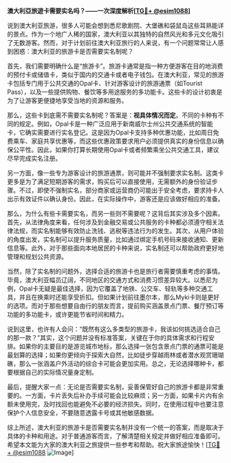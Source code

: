 **澳大利亞旅遊卡需要实名吗？——一次深度解析[[TG💪+ @esim1088](https://t.me/s/esim1088)]**

说到澳大利亚旅游，很多人可能会想到悉尼歌剧院、大堡礁和袋鼠岛这些耳熟能详的景点。作为一个地广人稀的国家，澳大利亚以其独特的自然风光和多元文化吸引了无数游客。然而，对于计划前往澳大利亚旅行的人来说，有一个问题常常让人感到困惑：澳大利亚的旅游卡是否需要实名制呢？

首先，我们需要明确什么是“旅游卡”。旅游卡通常是指一种方便游客在目的地消费的预付卡或储值卡，类似于国内的交通卡或者电子钱包。在澳大利亚，常见的旅游卡包括专门用于公共交通的Opal卡、针对游客设计的旅游通票（如Tourist Pass），以及一些提供购物、餐饮等多用途服务的多功能卡。这些卡的设计初衷是为了让游客更便捷地享受当地的资源和服务。

那么，这些卡到底需不需要实名制呢？答案是：**视具体情况而定**。不同的卡种有不同的规定。例如，Opal卡是一种广泛应用于新南威尔士州公共交通系统的智能卡，它确实需要进行实名登记。这是因为Opal卡支持多种优惠功能，比如周日免费乘车、家庭共享优惠等，而这些优惠政策要求用户必须提供真实的身份信息以确保公平性。因此，如果你打算长期使用Opal卡或者频繁乘坐公共交通工具，建议尽早完成实名注册。

另一方面，像一些专为游客设计的旅游通票，则可能并不强制要求实名制。这类卡更多是为了满足短期游客的需求，购买后可以直接使用，无需额外的身份验证步骤。不过，即使不强制实名，部分商家或运营商仍可能出于安全考虑，要求持卡人出示有效证件以确认身份。因此，在实际操作中，游客还是应该做好相应的准备。

那么，为什么有些卡需要实名，而另一些则不需要呢？这背后其实涉及多个因素。首先，从法律角度来看，任何涉及到金融交易或公共服务的卡种都必须遵守相关法律法规，而实名制能够有效防止洗钱、逃税等违法行为的发生。其次，从用户体验的角度出发，实名制可以提升服务质量，比如通过绑定手机号码来接收通知、更新信息等。此外，对于那些面向本地居民的卡种来说，实名制还可以帮助政府更好地管理和规划公共资源。

当然，除了实名制的问题外，选择合适的旅游卡也是旅行者需要慎重考虑的事情。毕竟，澳大利亚幅员辽阔，不同地区的交通方式和消费习惯差异较大。以悉尼为例，Opal卡无疑是最佳选择，因为它覆盖了地铁、公交车、轻轨等多种交通工具，并且在换乘时还能享受折扣。但如果计划前往墨尔本，那么Myki卡则是更好的选项。而对于那些想要自由行的朋友而言，提前购买涵盖景点门票、餐厅预订等功能的多功能卡，或许更能节省时间和精力。

说到这里，也许有人会问：“既然有这么多类型的旅游卡，我该如何挑选适合自己的那一款？”其实，这个问题并没有标准答案，关键在于你的具体需求和行程安排。如果你的主要目的是游览城市地标，那么选择一张包含景点门票的通票可能是最划算的选择；如果你更倾向于探索大自然，比如徒步穿越雨林或者潜水观赏珊瑚礁，那么一张涵盖户外活动的综合卡可能会更加实用。总之，无论选择哪种卡，都要根据自己的实际情况量身定制。

最后，提醒大家一点：无论是否需要实名制，妥善保管好自己的旅游卡都是非常重要的。一方面，卡片丢失后补办手续可能会比较麻烦；另一方面，如果卡片内有余额未使用完，及时找回也能避免不必要的经济损失。同时，在使用过程中也要注意保护个人信息安全，不要随意透露卡号或其他敏感数据。

综上所述，澳大利亚的旅游卡是否需要实名制并没有一个统一的答案，而是取决于具体的卡种和用途。对于普通游客而言，了解清楚相关规定并做好相应准备即可。希望本文能为大家的澳大利亚之旅提供一些参考和帮助。祝大家旅途愉快！[[TG💪+ @esim1088](https://t.me/s/esim1088) ![Image](https://i.postimg.cc/4NQfJmqS/Snipaste-2025-05-13-00-14-12.png)]